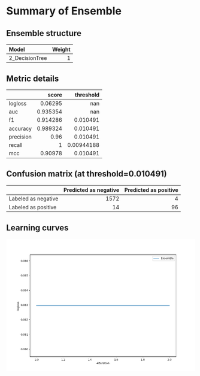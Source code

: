 # Summary of Ensemble

## Ensemble structure
| Model          |   Weight |
|:---------------|---------:|
| 2_DecisionTree |        1 |

## Metric details
|           |    score |    threshold |
|:----------|---------:|-------------:|
| logloss   | 0.06295  | nan          |
| auc       | 0.935354 | nan          |
| f1        | 0.914286 |   0.010491   |
| accuracy  | 0.989324 |   0.010491   |
| precision | 0.96     |   0.010491   |
| recall    | 1        |   0.00944188 |
| mcc       | 0.90978  |   0.010491   |


## Confusion matrix (at threshold=0.010491)
|                     |   Predicted as negative |   Predicted as positive |
|:--------------------|------------------------:|------------------------:|
| Labeled as negative |                    1572 |                       4 |
| Labeled as positive |                      14 |                      96 |

## Learning curves
![Learning curves](learning_curves.png)